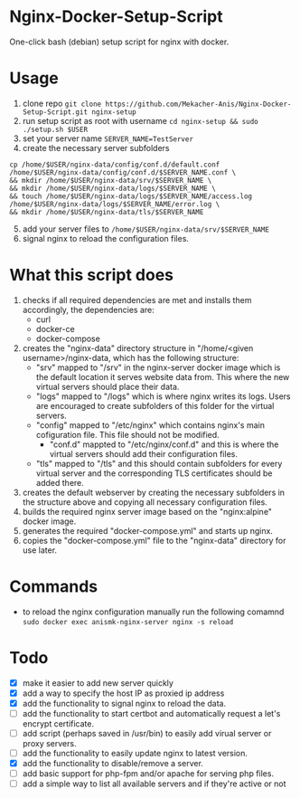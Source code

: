 # Nginx-Docker-Setup-Script
One-click bash (debian) setup script for nginx with docker.

# Usage
1. clone repo `git clone https://github.com/Mekacher-Anis/Nginx-Docker-Setup-Script.git nginx-setup`
2. run setup script as root with username `cd nginx-setup && sudo ./setup.sh $USER`
3. set your server name `SERVER_NAME=TestServer`
4. create the necessary server subfolders
```
cp /home/$USER/nginx-data/config/conf.d/default.conf /home/$USER/nginx-data/config/conf.d/$SERVER_NAME.conf \
&& mkdir /home/$USER/nginx-data/srv/$SERVER_NAME \
&& mkdir /home/$USER/nginx-data/logs/$SERVER_NAME \
&& touch /home/$USER/nginx-data/logs/$SERVER_NAME/access.log /home/$USER/nginx-data/logs/$SERVER_NAME/error.log \
&& mkdir /home/$USER/nginx-data/tls/$SERVER_NAME
```
5. add your server files to `/home/$USER/nginx-data/srv/$SERVER_NAME`
6. signal nginx to reload the configuration files.

# What this script does
1. checks if all required dependencies are met and installs them accordingly, the dependencies are:
    - curl
    - docker-ce
    - docker-compose
2. creates the "nginx-data" directory structure in "/home/\<given username\>/nginx-data, which has the following structure:
    - "srv" mapped to "/srv" in the nginx-server docker image which is the default location it serves website data from. This where the new virtual servers should place their data.
    - "logs" mapped to "/logs" which is where nginx writes its logs. Users are encouraged to create subfolders of this folder for the virtual servers. 
    - "config" mapped to "/etc/nginx" which contains nginx's main cofiguration file. This file should not be modified.
        - "conf.d" mappted to "/etc/nginx/conf.d" and this is where the virtual servers should add their configuration files.
    - "tls" mapped to "/tls" and this should contain subfolders for every virtual server and the corresponding TLS certificates should be added there.
3. creates the default webserver by creating the necessary subfolders in the structure above and copying all necessary configuration files.
4. builds the required nginx server image based on the "nginx:alpine" docker image.
5. generates the required "docker-compose.yml" and starts up nginx.
5. copies the "docker-compose.yml" file to the "nginx-data" directory for use later.

# Commands
- to reload the nginx configuration manually run the following comamnd\
`sudo docker exec anismk-nginx-server nginx -s reload`

# Todo
- [x] make it easier to add new server quickly
- [x] add a way to specify the host IP as proxied ip address 
- [x] add the functionality to signal nginx to reload the data.
- [ ] add the functionality to start certbot and automatically request a let's encrypt certificate.
- [ ] add script (perhaps saved in /usr/bin) to easily add virual server or proxy servers.
- [ ] add the functionality to easily update nginx to latest version.
- [x] add the functionality to disable/remove a server.
- [ ] add basic support for php-fpm and/or apache for serving php files.
- [ ] add a simple way to list all available servers and if they're active or not
